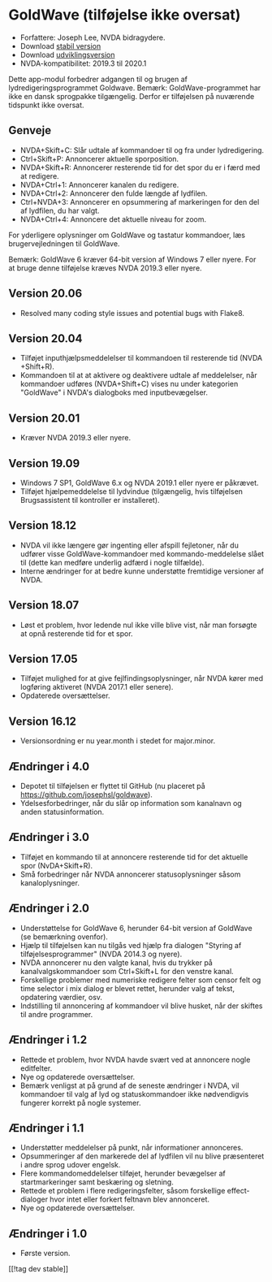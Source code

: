 # GoldWave (tilføjelse ikke oversat) #

* Forfattere: Joseph Lee, NVDA bidragydere.
* Download [stabil version][1]
* Download [udviklingsversion][2]
* NVDA-kompatibilitet: 2019.3 til 2020.1

Dette app-modul forbedrer adgangen til og brugen af lydredigeringsprogrammet
Goldwave. Bemærk: GoldWave-programmet har ikke en dansk sprogpakke
tilgængelig. Derfor er tilføjelsen på nuværende tidspunkt ikke oversat.

## Genveje ##

* NVDA+Skift+C: Slår udtale af kommandoer til og fra under lydredigering.
* Ctrl+Skift+P: Annoncerer aktuelle sporposition.
* NVDA+Skift+R: Annoncerer resterende tid for det spor du er i færd med at
  redigere.
* NVDA+Ctrl+1: Annoncerer kanalen du redigere.
* NVDA+Ctrl+2: Annoncerer den fulde længde af lydfilen.
* Ctrl+NVDA+3: Annoncerer en opsummering af markeringen for den del af
  lydfilen, du har valgt.
* NVDA+Ctrl+4: Annoncere det aktuelle niveau for zoom.

For yderligere oplysninger om GoldWave og tastatur kommandoer, læs
brugervejledningen til GoldWave.

Bemærk: GoldWave 6 kræver 64-bit version af Windows 7 eller nyere. For at
bruge denne tilføjelse kræves NVDA 2019.3 eller nyere.

## Version 20.06

* Resolved many coding style issues and potential bugs with Flake8.

## Version 20.04

* Tilføjet inputhjælpsmeddelelser til kommandoen til resterende tid (NVDA
  +Shift+R).
* Kommandoen til at at aktivere og deaktivere udtale af meddelelser, når
  kommandoer udføres (NVDA+Shift+C) vises nu under kategorien "GoldWave" i
  NVDA's dialogboks med inputbevægelser.

## Version 20.01

* Kræver NVDA 2019.3 eller nyere.

## Version 19.09

* Windows 7 SP1, GoldWave 6.x og NVDA 2019.1 eller nyere er påkrævet.
* Tilføjet hjælpemeddelelse til lydvindue (tilgængelig, hvis tilføjelsen
  Brugsassistent til kontroller er installeret).

## Version 18.12

* NVDA vil ikke længere gør ingenting eller afspill fejletoner, når du
  udfører visse GoldWave-kommandoer med kommando-meddelelse slået til (dette
  kan medføre underlig adfærd i nogle tilfælde).
* Interne ændringer for at bedre kunne understøtte fremtidige versioner af
  NVDA.

## Version 18.07

* Løst et problem, hvor ledende nul ikke ville blive vist, når man forsøgte
  at opnå resterende tid for et spor.

## Version 17.05

* Tilføjet mulighed for at give fejlfindingsoplysninger, når NVDA kører med
  logføring aktiveret (NVDA 2017.1 eller senere).
* Opdaterede oversættelser.

## Version 16.12

* Versionsordning er nu year.month i stedet for major.minor.

## Ændringer i 4.0

* Depotet til tilføjelsen er flyttet til GitHub (nu placeret på
  https://github.com/josephsl/goldwave).
* Ydelsesforbedringer, når du slår op information som kanalnavn og anden
  statusinformation.

## Ændringer i 3.0

* Tilføjet en kommando til at annoncere resterende tid for det aktuelle spor
  (NvDA+Skift+R).
* Små forbedringer når NVDA annoncerer statusoplysninger såsom
  kanaloplysninger.

## Ændringer i 2.0

* Understøttelse for GoldWave 6, herunder 64-bit version af GoldWave (se
  bemærkning ovenfor).
* Hjælp til tilføjelsen kan nu tilgås ved hjælp fra dialogen "Styring af
  tilføjelsesprogrammer" (NVDA 2014.3 og nyere).
* NVDA annoncerer nu den valgte kanal, hvis du trykker på
  kanalvalgskommandoer som Ctrl+Skift+L for den venstre kanal.
* Forskellige problemer med numeriske redigere felter som censor felt og
  time selector i mix dialog er blevet rettet, herunder valg af tekst,
  opdatering værdier, osv.
* Indstilling til annoncering af kommandoer vil blive husket, når der
  skiftes til andre programmer.

## Ændringer i 1.2

* Rettede et problem, hvor NVDA havde svært ved at annoncere nogle
  editfelter.
* Nye og opdaterede oversættelser.
* Bemærk venligst at på grund af de seneste ændringer i NVDA, vil kommandoer
  til valg af lyd og statuskommandoer ikke nødvendigvis fungerer korrekt på
  nogle systemer.

## Ændringer i 1.1

* Understøtter meddelelser på punkt, når informationer annonceres.
* Opsummeringer af den markerede del af lydfilen vil nu blive præsenteret i
  andre sprog udover engelsk.
* Flere kommandomeddelelser tilføjet, herunder bevægelser af
  startmarkeringer samt beskæring og sletning.
* Rettede et problem i flere redigeringsfelter, såsom forskellige
  effect-dialoger hvor intet eller forkert feltnavn blev annonceret.
* Nye og opdaterede oversættelser.

## Ændringer i 1.0

* Første version.

[[!tag dev stable]]

[1]: https://addons.nvda-project.org/files/get.php?file=gwv

[2]: https://addons.nvda-project.org/files/get.php?file=gwv-dev
